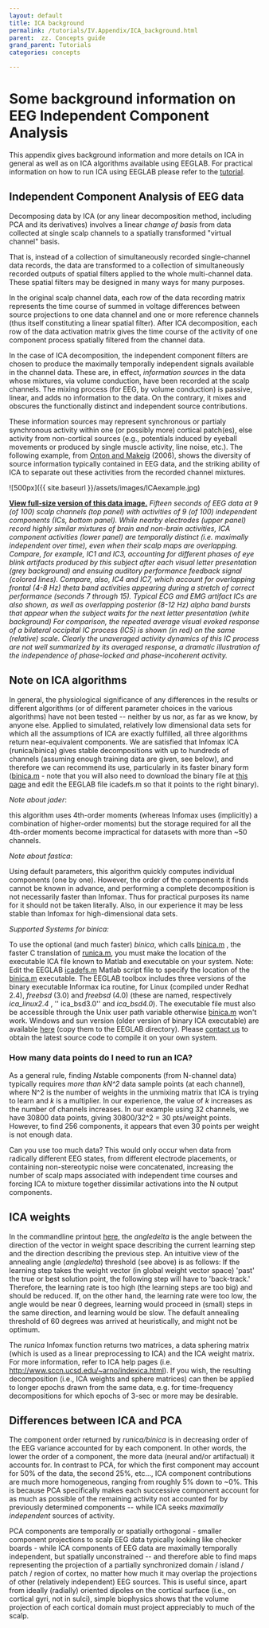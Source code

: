 ```yaml
---
layout: default
title: ICA background
permalink: /tutorials/IV.Appendix/ICA_background.html
parent:  zz. Concepts guide
grand_parent: Tutorials
categories: concepts

---
```


Some background information on EEG Independent Component Analysis
=================================================================

This appendix gives background information and more details on ICA in general as well as on ICA algorithms available using EEGLAB.
For practical information on how to run ICA using EEGLAB please refer to the [tutorial]( /tutorials/single-subject/decomposing-data-using-ICA).



Independent Component Analysis of EEG data
------------------------------------------

Decomposing data by ICA (or any linear decomposition method, including
PCA and its derivatives) involves a linear *change of basis* from data
collected at single scalp channels to a spatially transformed "virtual
channel" basis. 

That is, instead of a collection of simultaneously
recorded single-channel data records, the data are transformed to a
collection of simultaneously recorded outputs of spatial filters applied
to the whole multi-channel data. These spatial filters may be designed
in many ways for many purposes.

In the original scalp channel data, each row of the data recording
matrix represents the time course of summed in voltage differences
between source projections to one data channel and one or more reference
channels (thus itself constituting a linear spatial filter). After ICA
decomposition, each row of the data activation matrix gives the time
course of the activity of one component process spatially filtered from
the channel data.

In the case of ICA decomposition, the independent component filters are
chosen to produce the maximally temporally independent signals available
in the channel data. These are, in effect, *information sources* in the
data whose mixtures, via volume conduction, have been recorded at the
scalp channels. The mixing process (for EEG, by volume conduction) is
passive, linear, and adds no information to the data. On the contrary,
it mixes and obscures the functionally distinct and independent source
contributions.

These information sources may represent synchronous or partialy
synchronous activity within one (or possibly more) cortical patch(es),
else activity from non-cortical sources (e.g., potentials induced by
eyeball movements or produced by single muscle activity, line noise,
etc.). The following example, from [Onton and
Makeig](http://sccn.ucsd.edu/papers/OntonMakeig_ICAERSP06.pdf) (2006),
shows the diversity of source information typically contained in EEG
data, and the striking ability of ICA to separate out these activities
from the recorded channel mixtures.




![500px]({{ site.baseurl }}/assets/images/ICAexample.jpg)




**[View full-size version of this data
image.](/Media:ICAexample_big.jpg "wikilink")** *Fifteen seconds of
EEG data at 9 (of 100) scalp channels (top panel) with activities of 9
(of 100) independent components (ICs, bottom panel). While nearby
electrodes (upper panel) record highly similar mixtures of brain and
non-brain activities, ICA component activities (lower panel) are
temporally distinct (i.e. maximally independent over time), even when
their scalp maps are overlapping. Compare, for example, IC1 and IC3,
accounting for different phases of eye blink artifacts produced by
this subject after each visual letter presentation (grey background)
and ensuing auditory performance feedback signal (colored lines).
Compare, also, IC4 and IC7, which account for overlapping frontal (4-8
Hz) theta band activities appearing during a stretch of correct
performance (seconds 7 through 15). Typical ECG and EMG artifact ICs
are also shown, as well as overlapping posterior (8-12 Hz) alpha band
bursts that appear when the subject waits for the next letter
presentation (white background) For comparison, the repeated average
visual evoked response of a bilateral occipital IC process (IC5) is
shown (in red) on the same (relative) scale. Clearly the unaveraged
activity dynamics of this IC process are not well summarized by its
averaged response, a dramatic illustration of the independence of
phase-locked and phase-incoherent activity.*


Note on ICA algorithms
-----------------------
In general,
the physiological significance of any differences in the results or
different algorithms (or of different parameter choices in the various
algorithms) have not been tested -- neither by us nor, as far as we
know, by anyone else. Applied to simulated, relatively low dimensional
data sets for which all the assumptions of ICA are exactly fulfilled,
all three algorithms return near-equivalent components. We are satisfied
that Infomax ICA (runica/binica) gives stable decompositions with up to
hundreds of channels (assuming enough training data are given, see
below), and therefore we can recommend its use, particularly in its
faster binary form ([binica.m](http://sccn.ucsd.edu/eeglab/locatefile.php?file=binica.m) - note that you will also need
to download the binary file at [this page](/Binica "wikilink") and edit
the EEGLAB file icadefs.m so that it points to the right binary).
 
 *Note about jader*: 
 
 this algorithm uses 4th-order moments (whereas Infomax
uses (implicitly) a combination of higher-order moments) but the storage
required for all the 4th-order moments become impractical for datasets
with more than \~50 channels. 

*Note about fastica*: 

Using default
parameters, this algorithm quickly computes individual components (one
by one). However, the order of the components it finds cannot be known
in advance, and performing a complete decomposition is not necessarily
faster than Infomax. Thus for practical purposes its name for it should
not be taken literally. Also, in our experience it may be less stable
than Infomax for high-dimensional data sets.


*Supported Systems for binica:*
 
To use the optional (and much
faster) *binica*, which calls [binica.m](http://sccn.ucsd.edu/eeglab/locatefile.php?file=binica.m) , the faster C
translation of [runica.m](http://sccn.ucsd.edu/eeglab/locatefile.php?file=runica.m), you must make the location of the
executable ICA file known to Matlab and executable on your system. Note:
Edit the EEGLAB [icadefs.m](http://sccn.ucsd.edu/eeglab/locatefile.php?file=icadefs.m) Matlab script file to specify the
location of the [binica.m](http://sccn.ucsd.edu/eeglab/locatefile.php?file=binica.m) executable. The EEGLAB toolbox
includes three versions of the binary executable Informax ica routine,
for Linux (compiled under Redhat 2.4), *freebsd* (3.0) and *freebsd*
(4.0) (these are named, respectively *ica_linux2.4* , '' ica_bsd3.0''
and *ica_bsd4.0*). The executable file must also be accessible through
the Unix user path variable otherwise [binica.m](http://sccn.ucsd.edu/eeglab/locatefile.php?file=binica.m) won't work.
Windows and sun version (older version of binary ICA executable) are
available [here](http://www.sccn.ucsd.edu/eeglab/binica/) (copy them to
the EEGLAB directory). Please [contact us](mailto:eeglab@sccn.ucsd.edu)
to obtain the latest source code to compile it on your own system.





### How many data points do I need to run an ICA?  
As a general rule, finding
*N*stable components (from N-channel data) typically requires *more
than* *kN^2* data sample points (at each channel), where N^2 is the
number of weights in the unmixing matrix that ICA is trying to learn and
*k* is a multiplier. In our experience, the value of *k* increases as
the number of channels increases. In our example using 32 channels, we
have 30800 data points, giving 30800/32^2 = 30 pts/weight points.
However, to find 256 components, it appears that even 30 points per
weight is not enough data. 



Can you use too much
data? This would only occur when data from radically different EEG
states, from different electrode placements, or containing
non-stereotypic noise were concatenated, increasing the number of scalp
maps associated with independent time courses and forcing ICA to mixture
together dissimilar activations into the N output components. 



ICA weights
------------

In the commandline printout [here](/tutorials/single-subject/decomposing-data-using-ICA#running-ica), 
the *angledelta* is the angle between the
direction of the vector in weight space describing the current learning
step and the direction describing the previous step. An intuitive view
of the annealing angle (*angledelta*) threshold (see above) is as
follows: If the learning step takes the weight vector (in global weight
vector space) 'past' the true or best solution point, the following step
will have to 'back-track.' Therefore, the learning rate is too high (the
learning steps are too big) and should be reduced. If, on the other
hand, the learning rate were too low, the angle would be near 0 degrees,
learning would proceed in (small) steps in the same direction, and
learning would be slow. The default annealing threshold of 60 degrees
was arrived at heuristically, and might not be optimum.


The *runica* Infomax function returns two matrices, a data
sphering matrix (which is used as a linear preprocessing to ICA) and the
ICA weight matrix. For more information, refer to ICA help pages (i.e.
<http://www.sccn.ucsd.edu/~arno/indexica.html>). If you wish, the
resulting decomposition (i.e., ICA weights and sphere matrices) can then
be applied to longer epochs drawn from the same data, e.g. for
time-frequency decompositions for which epochs of 3-sec or more may be
desirable.

Differences between ICA and PCA
---------------------------------

The component order returned by *runica/binica* is in decreasing order
of the EEG variance accounted for by each component. In other words, the
lower the order of a component, the more data (neural and/or
artifactual) it accounts for. In contrast to PCA, for which the first
component may account for 50% of the data, the second 25%, etc..., ICA
component contributions are much more homogeneous, ranging from roughly
5% down to \~0%. This is because PCA specifically makes each successive
component account for as much as possible of the remaining activity not
accounted for by previously determined components -- while ICA seeks
*maximally independent* sources of activity.

PCA components are temporally or spatially orthogonal - smaller
component projections to scalp EEG data typically looking like checker
boards - while ICA components of EEG data are maximally temporally
independent, but spatially unconstrained -- and therefore able to find
maps representing the projection of a partially synchronized domain /
island / patch / region of cortex, no matter how much it may overlap the
projections of other (relatively independent) EEG sources. This is
useful since, apart from ideally (radially) oriented dipoles on the
cortical surface (i.e., on cortical gyri, not in sulci), simple
biophysics shows that the volume projection of each cortical domain must
project appreciably to much of the scalp.


